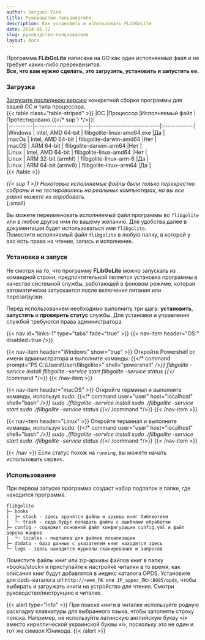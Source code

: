 ```yaml
---
author: Serguei Vine
title: Руководство пользователя
description: Как установить и использовать FLibGoLite
date: 2024-06-12
slug: руководство-пользователя
layout: docs
---
```


Программа __FLibGoLite__ написана на GO как один исполняемый файл и не требует каких-либо пререквизитов.  
__Все, что вам нужно сделать, это загрузить, установить и запустить еe.__

###  Загрузка
[Загрузите последнюю версию](https://github.com/vinser/flibgolite/releases/tag/v2.0.0) конкретной сборки программы для вашей ОС и типа процессора.  
{{< table class="table-striped" >}}
|ОС        |Процессор             |Исполняемый файл            |Протестировано {{</* sup 1 */>}}|  
|----------|----------------------|----------------------------|:------------:|  
|Windows   | Intel, AMD 64-bit    | flibgolite-linux-amd64.exe |Да            |  
|macOs     | Intel, AMD 64-bit    | flibgolite-darwin-amd64    |Нет           |  
|macOS     | ARM 64-bit           | flibgolite-darwin-arm64    |Нет           |  
|Linux     | Intel, AMD 64-bit    | flibgolite-linux-amd64     |Нет           |  
|Linux     | ARM 32-bit (armhf)   | flibgolite-linux-arm-6     |Да            |  
|Linux     | ARM 64-bit (armv8)   | flibgolite-linux-arm64     |Да            |  
{{< /table >}}

_{{< sup 1 >}} Некоторые исполняемые файлы были только перекрестно собраны и не тестировались на реальных компьютерах, но вы все равно можете их опробовать._  
{.small}

Вы можете переименовать исполняемый файл программы во `flibgolite` или в любое другое имя по вашему желанию. Для удобства далее в документации будет использоваться имя `flibgolite`.  
Поместите исполняемый файл `flibgolite` в любую папку, в которой у вас есть права на чтение, запись и исполнение.  

### Установка и запуск
Не смотря на то, что программу __FLibGoLite__ можно запускать из командной строки, предпочтительной является установка программы в качестве системной службы, работающей в фоновом режиме, которая автоматически запускается после включения питания или перезагрузки.

Перед использованием необходимо выполнить три шага: __установить__, __запустить__ и __проверить статус__ службы.
Для установки и управления службой требуются права администратора.

{{< nav id="links-1" type="tabs" fade="true" >}}
{{< nav-item header="OS:" disabled=true />}}

{{< nav-item header="Windows" show="true" >}}
Откройте Powershell от имени администратора и выполните команды.
{{</* command prompt="PS C:\Users\User\flibgolite>" shell="powershell" */>}}
  flibgolite -service install
  flibgolite -service start
  flibgolite -service status
{{</* /command */>}}
{{< /nav-item >}}

{{< nav-item header="macOS" >}}
Откройте терминал и выполните команды, используя sudo:
{{</* command user="user" host="localhost" shell="bash" */>}}
  sudo ./flibgolite -service install
  sudo ./flibgolite -service start
  sudo ./flibgolite -service status
{{</* /command */>}}
{{< /nav-item >}}

{{< nav-item header="Linux" >}}
Откройте терминал и выполните команды, используя sudo:
{{</* command user="user" host="localhost" shell="bash" */>}}
  sudo ./flibgolite -service install
  sudo ./flibgolite -service start
  sudo ./flibgolite -service status
{{</* /command */>}}
{{< /nav-item >}}

{{< /nav >}}
Если статус похож на `running`, вы можете начать использовать сервис.

### Использование
При первом запуске программа создаст набор подпапок в папке, где находится программа.

```
flibgolite
├─ books  
|  ├─ stock - здесь хранятся файлы и архивы книг библиотеки
|  └─ trash - сюда будут попадать файлы с ошибками обработки
├─ config - содержит основной файл конфигурации config.yml и файл дерева жанров
|  └─ locales - подпапка для файлов локализации 
├─ dbdata - база данных с указателем книг находится здесь
└─ logs - здесь находятся журналы сканирования и запросов
```
Поместите файлы книг или zip-архивы файлов книг в папку «books/stock» и приступайте к настройке читалки в то время, как описания книг будут добавлятся в индекс  каталога OPDS.
Установите для opds-каталога url `http://<имя_ПК или IP_адрес_ПК>:8085/opds`, чтобы выбирать и загружать книги на устройство для чтения. Смотри руководство/инструкцию к читалке.

{{< alert type="info" >}}
При поиске книги в читалке используйте родную раскладку клавиатуры для выбранного языка, чтобы заполнять строку поиска. Например, не используйте латинскую английскую букву «i» вместо кириллической украинской буквы «i», поскольку это не один и тот же символ Юникода.
{{< /alert >}}
